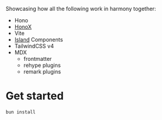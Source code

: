 Showcasing how all the following work in harmony together:

- Hono
- [HonoX](https://github.com/honojs/honox)
- Vite
- [Island](https://jasonformat.com/islands-architecture/) Components
- TailwindCSS v4
- MDX
  - frontmatter
  - rehype plugins
  - remark plugins

# Get started

```sh
bun install
```

```

```